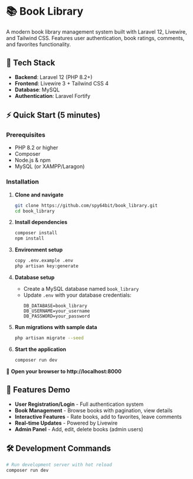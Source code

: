 # 📚 Book Library

A modern book library management system built with Laravel 12, Livewire, and Tailwind CSS. Features user authentication, book ratings, comments, and favorites functionality.

## 🚀 Tech Stack
- **Backend**: Laravel 12 (PHP 8.2+)
- **Frontend**: Livewire 3 + Tailwind CSS 4
- **Database**: MySQL
- **Authentication**: Laravel Fortify

## ⚡ Quick Start (5 minutes)

### Prerequisites
- PHP 8.2 or higher
- Composer
- Node.js & npm
- MySQL (or XAMPP/Laragon)

### Installation

1. **Clone and navigate**
   ```bash
   git clone https://github.com/spy64bit/book_library.git
   cd book_library
   ```

2. **Install dependencies**
   ```bash
   composer install
   npm install
   ```

3. **Environment setup**
   ```bash
   copy .env.example .env
   php artisan key:generate
   ```

4. **Database setup**
   - Create a MySQL database named `book_library`
   - Update `.env` with your database credentials:
     ```
     DB_DATABASE=book_library
     DB_USERNAME=your_username
     DB_PASSWORD=your_password
     ```

5. **Run migrations with sample data**
   ```bash
   php artisan migrate --seed
   ```

6. **Start the application**
   ```bash
   composer run dev
   ```

🎉 **Open your browser to http://localhost:8000**

## 📱 Features Demo
- **User Registration/Login** - Full authentication system
- **Book Management** - Browse books with pagination, view details
- **Interactive Features** - Rate books, add to favorites, leave comments
- **Real-time Updates** - Powered by Livewire
- **Admin Panel** - Add, edit, delete books (admin users)

## 🛠️ Development Commands

```bash
# Run development server with hot reload
composer run dev
```

